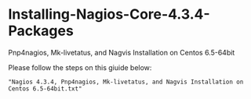# Installing-Nagios-Core-4.3.4-Packages
Pnp4nagios, Mk-livetatus, and Nagvis Installation on Centos 6.5-64bit

Please follow the steps on this giuide below:

    "Nagios 4.3.4, Pnp4nagios, Mk-livetatus, and Nagvis Installation on Centos 6.5-64bit.txt"
